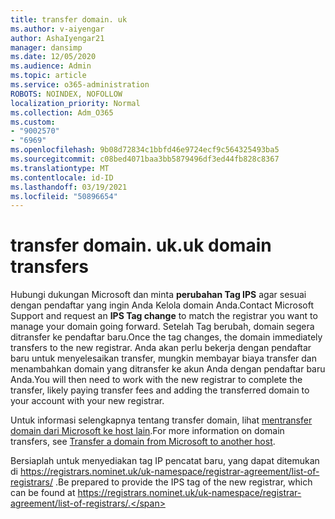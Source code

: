 ```yaml
---
title: transfer domain. uk
ms.author: v-aiyengar
author: AshaIyengar21
manager: dansimp
ms.date: 12/05/2020
ms.audience: Admin
ms.topic: article
ms.service: o365-administration
ROBOTS: NOINDEX, NOFOLLOW
localization_priority: Normal
ms.collection: Adm_O365
ms.custom:
- "9002570"
- "6969"
ms.openlocfilehash: 9b08d72834c1bbfd46e9724ecf9c564325493ba5
ms.sourcegitcommit: c08bed4071baa3bb5879496df3ed44fb828c8367
ms.translationtype: MT
ms.contentlocale: id-ID
ms.lasthandoff: 03/19/2021
ms.locfileid: "50896654"
---
```

# <a name="uk-domain-transfers"></a><span data-ttu-id="22cb8-102">transfer domain. uk</span><span class="sxs-lookup"><span data-stu-id="22cb8-102">.uk domain transfers</span></span>

<span data-ttu-id="22cb8-103">Hubungi dukungan Microsoft dan minta **perubahan Tag IPS** agar sesuai dengan pendaftar yang ingin Anda Kelola domain Anda.</span><span class="sxs-lookup"><span data-stu-id="22cb8-103">Contact Microsoft Support and request an **IPS Tag change** to match the registrar you want to manage your domain going forward.</span></span> <span data-ttu-id="22cb8-104">Setelah Tag berubah, domain segera ditransfer ke pendaftar baru.</span><span class="sxs-lookup"><span data-stu-id="22cb8-104">Once the tag changes, the domain immediately transfers to the new registrar.</span></span> <span data-ttu-id="22cb8-105">Anda akan perlu bekerja dengan pendaftar baru untuk menyelesaikan transfer, mungkin membayar biaya transfer dan menambahkan domain yang ditransfer ke akun Anda dengan pendaftar baru Anda.</span><span class="sxs-lookup"><span data-stu-id="22cb8-105">You will then need to work with the new registrar to complete the transfer, likely paying transfer fees and adding the transferred domain to your account with your new registrar.</span></span>

<span data-ttu-id="22cb8-106">Untuk informasi selengkapnya tentang transfer domain, lihat [mentransfer domain dari Microsoft ke host lain](https://docs.microsoft.com/microsoft-365/admin/get-help-with-domains/transfer-a-domain-from-microsoft-to-another-host?view=o365-worldwide).</span><span class="sxs-lookup"><span data-stu-id="22cb8-106">For more information on domain transfers, see [Transfer a domain from Microsoft to another host](https://docs.microsoft.com/microsoft-365/admin/get-help-with-domains/transfer-a-domain-from-microsoft-to-another-host?view=o365-worldwide).</span></span>

<span data-ttu-id="22cb8-107">Bersiaplah untuk menyediakan tag IP pencatat baru, yang dapat ditemukan di https://registrars.nominet.uk/uk-namespace/registrar-agreement/list-of-registrars/ .</span><span class="sxs-lookup"><span data-stu-id="22cb8-107">Be prepared to provide the IPS tag of the new registrar, which can be found at https://registrars.nominet.uk/uk-namespace/registrar-agreement/list-of-registrars/.</span></span>
